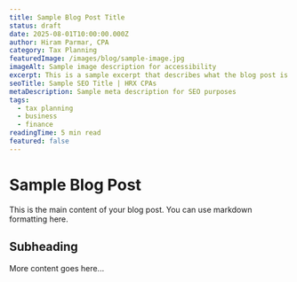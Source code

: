 ```yaml
---
title: Sample Blog Post Title
status: draft
date: 2025-08-01T10:00:00.000Z
author: Hiram Parmar, CPA
category: Tax Planning
featuredImage: /images/blog/sample-image.jpg
imageAlt: Sample image description for accessibility
excerpt: This is a sample excerpt that describes what the blog post is about.
seoTitle: Sample SEO Title | HRX CPAs
metaDescription: Sample meta description for SEO purposes
tags:
  - tax planning
  - business
  - finance
readingTime: 5 min read
featured: false
---
```


# Sample Blog Post

This is the main content of your blog post. You can use markdown formatting here.

## Subheading

More content goes here...
